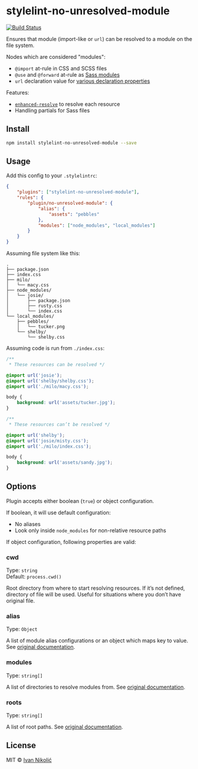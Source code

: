 # stylelint-no-unresolved-module

[![Build Status][ci-img]][ci]

Ensures that module (import-like or `url`) can be resolved to a module on the
file system.

Nodes which are considered "modules":

-   `@import` at-rule in CSS and SCSS files
-   `@use` and `@forward` at-rule as
    [Sass modules](https://sass-lang.com/documentation/modules)
-   `url` declaration value for
    [various declaration properties](<https://developer.mozilla.org/en-US/docs/Web/CSS/url()>)

Features:

-   [`enhanced-resolve`](https://github.com/webpack/enhanced-resolve) to resolve
    each resource
-   Handling partials for Sass files

## Install

```sh
npm install stylelint-no-unresolved-module --save
```

## Usage

Add this config to your `.stylelintrc`:

```json
{
	"plugins": ["stylelint-no-unresolved-module"],
	"rules": {
		"plugin/no-unresolved-module": {
			"alias": {
				"assets": "pebbles"
			},
			"modules": ["node_modules", "local_modules"]
		}
	}
}
```

Assuming file system like this:

```
.
├── package.json
├── index.css
├── milo/
│   └── macy.css
├── node_modules/
│   └── josie/
│       ├── package.json
│       ├── rusty.css
│       └── index.css
└── local_modules/
    ├── pebbles/
    │   └── tucker.png
    └── shelby/
        └── shelby.css
```

Assuming code is run from `./index.css`:

```css
/**
 * These resources can be resolved */

@import url('josie');
@import url('shelby/shelby.css');
@import url('./milo/macy.css');

body {
	background: url('assets/tucker.jpg');
}

/**
 * These resources can’t be resolved */

@import url('shelby');
@import url('josie/misty.css');
@import url('./milo/index.css');

body {
	background: url('assets/sandy.jpg');
}
```

## Options

Plugin accepts either boolean (`true`) or object configuration.

If boolean, it will use default configuration:

-   No aliases
-   Look only inside `node_modules` for non-relative resource paths

If object configuration, following properties are valid:

### cwd

Type: `string`  
Default: `process.cwd()`

Root directory from where to start resolving resources. If it’s not defined,
directory of file will be used. Useful for situations where you don’t have
original file.

### alias

Type: `Object`

A list of module alias configurations or an object which maps key to value. See
[original documentation](https://github.com/webpack/enhanced-resolve#resolver-options).

### modules

Type: `string[]`

A list of directories to resolve modules from. See
[original documentation](https://github.com/webpack/enhanced-resolve#resolver-options).

### roots

Type: `string[]`

A list of root paths. See
[original documentation](https://github.com/webpack/enhanced-resolve#resolver-options).

## License

MIT © [Ivan Nikolić](http://ivannikolic.com)

<!-- prettier-ignore-start -->

[ci]: https://github.com/niksy/stylelint-no-unresolved-module/actions?query=workflow%3ACI
[ci-img]: https://github.com/niksy/stylelint-no-unresolved-module/workflows/CI/badge.svg?branch=master

<!-- prettier-ignore-end -->
